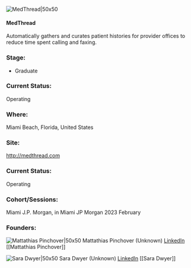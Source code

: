 

![MedThread|50x50](https://image.pitchbook.com/09WvrFBeWbpzUKVQdFs5eZlfcxe1678954698088_200x200)

#### MedThread
Automatically gathers and curates patient histories for provider offices to reduce time spent calling and faxing.

### Stage: 
 - Graduate 

### Current Status: 
Operating

### Where:
Miami Beach, Florida, United States

### Site:
http://medthread.com





### Current Status: 
Operating

### Cohort/Sessions: 
Miami J.P. Morgan, in Miami JP Morgan 2023 February

### Founders: 

![Mattathias Pinchover|50x50]() Mattathias Pinchover (Unknown) [LinkedIn](https://linkedin.com/in/mapinch) [[Mattathias Pinchover]]

![Sara Dwyer|50x50]() Sara Dwyer (Unknown) [LinkedIn](https://linkedin.com/in/sara-dwyer) [[Sara Dwyer]]



